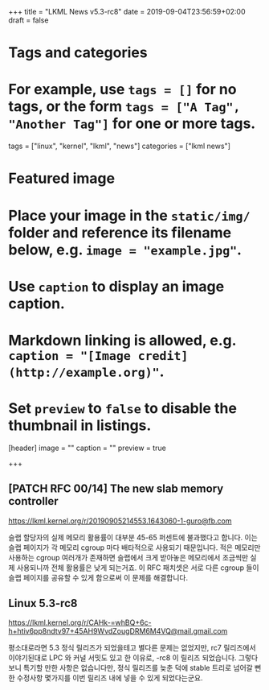 +++
title = "LKML News v5.3-rc8"
date = 2019-09-04T23:56:59+02:00
draft = false

# Tags and categories
# For example, use `tags = []` for no tags, or the form `tags = ["A Tag", "Another Tag"]` for one or more tags.
tags = ["linux", "kernel", "lkml", "news"]
categories = ["lkml news"]

# Featured image
# Place your image in the `static/img/` folder and reference its filename below, e.g. `image = "example.jpg"`.
# Use `caption` to display an image caption.
#   Markdown linking is allowed, e.g. `caption = "[Image credit](http://example.org)"`.
# Set `preview` to `false` to disable the thumbnail in listings.
[header]
image = ""
caption = ""
preview = true

+++

[PATCH RFC 00/14] The new slab memory controller
------------------------------------------------

https://lkml.kernel.org/r/20190905214553.1643060-1-guro@fb.com

슬랩 할당자의 실제 메모리 활용률이 대부분 45-65 퍼센트에 불과했다고 합니다.
이는 슬랩 페이지가 각 메모리 cgroup 마다 배타적으로 사용되기 때문입니다.  적은
메모리만 사용하는 cgroup 여러개가 존재하면 슬랩에서 크게 받아놓은 메모리에서
조금씩만 실제 사용되니까 전체 활용률은 낮게 되는거죠.  이 RFC 패치셋은 서로
다른 cgroup 들이 슬랩 페이지를 공유할 수 있게 함으로써 이 문제를 해결합니다.


Linux 5.3-rc8
-------------

https://lkml.kernel.org/r/CAHk-=whBQ+6c-h+htiv6pp8ndtv97+45AH9WvdZougDRM6M4VQ@mail.gmail.com

평소대로라면 5.3 정식 릴리즈가 되었을테고 별다른 문제는 없었지만, rc7
릴리즈에서 이야기된대로 LPC 와 커널 서밋도 있고 한 이유로, -rc8 이 릴리즈
되었습니다.
그렇다보니 특기할 만한 사항은 없습니다만, 정식 릴리즈를 늦춘 덕에 stable 트리로
넘어갈 뻔한 수정사항 몇가지를 이번 릴리즈 내에 넣을 수 있게 되었다는군요.
